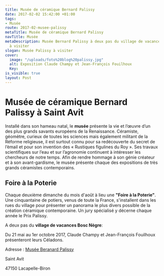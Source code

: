 ```yaml
---
title: Musée de céramique Bernard Palissy
date: 2017-02-02 15:42:00 +01:00
tags:
- Musée
route: 2017-02-musee-palissy
metaTitle: Musée de céramique Bernard Palissy
navTitle: Musée
metaDescription: Musée Bernard Palissy à deux pas du village de vacances Bosc Nègre
  à visiter
slogan: Musée Palissy à visiter
cover:
  image: "/uploads/foto%20blog%20palissy.jpg"
  alt: Exposition Claude Champy et Jean-François Fouilhoux
  Key: 
is_visible: true
layout: Post
---
```


# Musée de céramique Bernard Palissy à Saint Avit

Installé dans son hameau natal, le **musée** présente la vie et l’œuvre d’un des plus grands savants européens de la Renaissance. Céramiste, géomètre, curieux de toutes les sciences mais également militant de la Réforme religieuse, il est surtout connu pour sa redécouverte du secret de l’émail et pour son invention des « Rustiques figulines du Roy ». Ses travaux scientifiques sur l’eau et sur l’agronomie continuent à intéresser les chercheurs de notre temps.
Afin de rendre hommage à son génie créateur et à son avant-gardisme, le musée présente chaque des expositions de très grands céramistes contemporains. 

## Foire à la Poterie

Chaque deuxième dimanche du mois d'août à lieu une **"Foire à la Poterie"**. Une cinquantaine de potiers, venus de toute la France, s'installent dans les rues du village pour présenter un panorama le plus divers possible de la création céramique contemporaine. Un jury spécialisé y décerne chaque année le Prix Palissy.

A deux pas du **village de vacances Bosc Nègre**: 

Du 21 mai au 1er octobre 2017,
Claude Champy et Jean-François Fouilhoux présenteront leurs Céladons.

Adresse : 
[Musée Beranard Palissy](http://www.museepalissy.net)

Saint Avit 

47150 Lacapelle-Biron 

